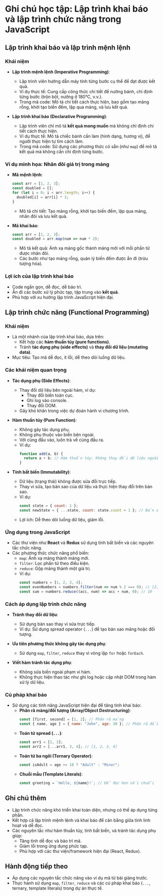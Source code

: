 # Ghi chú học tập: Lập trình khai báo và lập trình chức năng trong JavaScript

## Lập trình khai báo và lập trình mệnh lệnh

### Khái niệm
- **Lập trình mệnh lệnh (Imperative Programming)**:
  - Lập trình viên hướng dẫn máy tính từng bước cụ thể để đạt được kết quả.
  - Ví dụ thực tế: Cung cấp công thức chi tiết để nướng bánh, chỉ định từng bước (trộn bột, nướng ở 180°C, v.v.).
  - Trong mã code: Mô tả chi tiết cách thực hiện, bao gồm tạo mảng rỗng, khởi tạo biến đếm, lặp qua mảng, và lưu kết quả.

- **Lập trình khai báo (Declarative Programming)**:
  - Lập trình viên chỉ mô tả **kết quả mong muốn** mà không chỉ định chi tiết cách thực hiện.
  - Ví dụ thực tế: Mô tả chiếc bánh cần làm (hình dạng, hương vị), để người thực hiện tự tìm cách làm.
  - Trong mã code: Sử dụng các phương thức có sẵn (như `map`) để mô tả kết quả mà không cần chỉ định từng bước.

### Ví dụ minh họa: Nhân đôi giá trị trong mảng
- **Mã mệnh lệnh**:
  ```javascript
  const arr = [1, 2, 3];
  const doubled = [];
  for (let i = 0; i < arr.length; i++) {
    doubled[i] = arr[i] * 2;
  }
  ```
  - Mô tả chi tiết: Tạo mảng rỗng, khởi tạo biến đếm, lặp qua mảng, nhân đôi và lưu kết quả.

- **Mã khai báo**:
  ```javascript
  const arr = [1, 2, 3];
  const doubled = arr.map(num => num * 2);
  ```
  - Mô tả kết quả: Ánh xạ mảng gốc thành mảng mới với mỗi phần tử được nhân đôi.
  - Các bước như tạo mảng rỗng, quản lý biến đếm được ẩn đi (trừu tượng hóa).

### Lợi ích của lập trình khai báo
- Code ngắn gọn, dễ đọc, dễ bảo trì.
- Ẩn đi các bước xử lý phức tạp, tập trung vào **kết quả**.
- Phù hợp với xu hướng lập trình JavaScript hiện đại.

## Lập trình chức năng (Functional Programming)

### Khái niệm
- Là một nhánh của lập trình khai báo, dựa trên:
  - Kết hợp các **hàm thuần túy (pure functions)**.
  - Tránh **tác dụng phụ (side effects)** và **thay đổi dữ liệu (mutating data)**.
- Mục tiêu: Tạo mã dễ đọc, ít lỗi, dễ theo dõi luồng dữ liệu.

### Các khái niệm quan trọng
- **Tác dụng phụ (Side Effects)**:
  - Thay đổi dữ liệu bên ngoài hàm, ví dụ:
    - Thay đổi biến toàn cục.
    - Ghi log vào console.
    - Thay đổi DOM.
  - Gây khó khăn trong việc dự đoán hành vi chương trình.

- **Hàm thuần túy (Pure Function)**:
  - Không gây tác dụng phụ.
  - Không phụ thuộc vào biến bên ngoài.
  - Với cùng đầu vào, luôn trả về cùng đầu ra.
  - Ví dụ:
    ```javascript
    function add(a, b) {
      return a + b; // Hàm thuần túy: Không thay đổi dữ liệu ngoài
    }
    ```

- **Tính bất biến (Immutability)**:
  - Dữ liệu (trạng thái) không được sửa đổi trực tiếp.
  - Thay vì sửa, tạo bản sao của dữ liệu và thực hiện thay đổi trên bản sao.
  - Ví dụ:
    ```javascript
    const state = { count: 1 };
    const newState = { ...state, count: state.count + 1 }; // Bản sao mới
    ```
  - Lợi ích: Dễ theo dõi luồng dữ liệu, giảm lỗi.

### Ứng dụng trong JavaScript
- Các thư viện như **React** và **Redux** sử dụng tính bất biến và các nguyên tắc chức năng.
- Các phương thức chức năng phổ biến:
  - `map`: Ánh xạ mảng thành mảng mới.
  - `filter`: Lọc phần tử theo điều kiện.
  - `reduce`: Gộp mảng thành một giá trị.
  - Ví dụ:
    ```javascript
    const numbers = [1, 2, 3, 4];
    const evenNumbers = numbers.filter(num => num % 2 === 0); // [2, 4]
    const sum = numbers.reduce((acc, num) => acc + num, 0); // 10
    ```

### Cách áp dụng lập trình chức năng
- **Tránh thay đổi dữ liệu**:
  - Sử dụng bản sao thay vì sửa trực tiếp.
  - Ví dụ: Sử dụng spread operator (`...`) để tạo bản sao mảng hoặc đối tượng.

- **Ưu tiên phương thức không gây tác dụng phụ**:
  - Sử dụng `map`, `filter`, `reduce` thay vì vòng lặp `for` hoặc `forEach`.

- **Viết hàm tránh tác dụng phụ**:
  - Không sửa biến ngoài phạm vi hàm.
  - Không thực hiện thao tác như ghi log hoặc cập nhật DOM trong hàm xử lý dữ liệu.

### Cú pháp khai báo
- Sử dụng các tính năng JavaScript hiện đại để tăng tính khai báo:
  - **Phân rã mảng/đối tượng (Array/Object Destructuring)**:
    ```javascript
    const [first, second] = [1, 2]; // Phân rã mảng
    const { name, age } = { name: "John", age: 30 }; // Phân rã đối tượng
    ```
  - **Toán tử spread (`...`)**:
    ```javascript
    const arr1 = [1, 2];
    const arr2 = [...arr1, 3, 4]; // [1, 2, 3, 4]
    ```
  - **Toán tử ba ngôi (Ternary Operator)**:
    ```javascript
    const isAdult = age >= 18 ? "Adult" : "Minor";
    ```
  - **Chuỗi mẫu (Template Literals)**:
    ```javascript
    const greeting = `Hello, ${name}!`; // Dễ đọc hơn nối chuỗi
    ```

## Ghi chú thêm
- Lập trình chức năng khó triển khai toàn diện, nhưng có thể áp dụng từng phần.
- Kết hợp cả lập trình mệnh lệnh và khai báo để cân bằng giữa tính linh hoạt và dễ đọc.
- Các nguyên tắc như hàm thuần túy, tính bất biến, và tránh tác dụng phụ giúp:
  - Tăng tính dễ đọc và bảo trì mã.
  - Giảm lỗi trong ứng dụng phức tạp.
  - Phù hợp với các thư viện/framework hiện đại (React, Redux).

## Hành động tiếp theo
- Áp dụng các nguyên tắc chức năng vào ví dụ mã từ bài giảng trước.
- Thực hành sử dụng `map`, `filter`, `reduce` và các cú pháp khai báo (`...`, ternary, template literals) trong dự án thực tế.